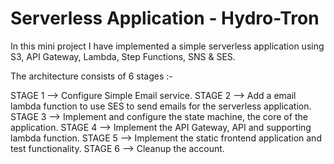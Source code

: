 # Serverless Application - Hydro-Tron
In this mini project I have implemented a simple serverless application using S3, API Gateway, Lambda, Step Functions, SNS & SES.

The architecture consists of 6 stages :-

STAGE 1 --> Configure Simple Email service.
STAGE 2 --> Add a email lambda function to use SES to send emails for the serverless application.
STAGE 3 --> Implement and configure the state machine, the core of the application.
STAGE 4 --> Implement the API Gateway, API and supporting lambda function.
STAGE 5 --> Implement the static frontend application and test functionality.
STAGE 6 --> Cleanup the account.

